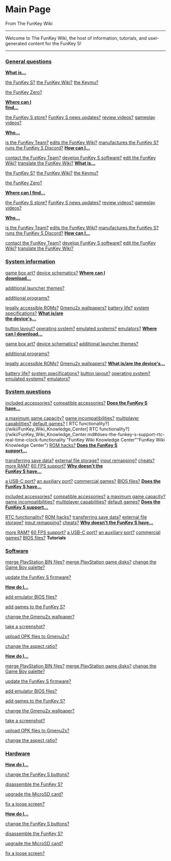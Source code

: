 # Main Page

From The FunKey Wiki

***

Welcome to The FunKey Wiki, the host of information, tutorials, and user-generated content for the FunKey S!

***


### <u>General questions</u>

**<u>What is...</u>**

[ the FunKey S?](/wiki/FunKey_Wiki_Knowledge_Center.md#what-is-the-funkey-s "FunKey Wiki Knowledge Center")
[ the FunKey Wiki?](/wiki/FunKey_Wiki_Knowledge_Center.md#what-is-the-purpose-of-this-wiki "FunKey Wiki Knowledge Center")
[ the Keymu?](/wiki/Keymu.md "Keymu")

[ the FunKey Zero?](/wiki/FunKey_Zero.md "FunKey Zero")

**<u>Where can I</u>**<br>
**<u>find...</u>**

[ the FunKey S store?](/wiki/FunKey_Wiki_Knowledge_Center.md#where-can-i-buy-a-funkey-s "FunKey Wiki Knowledge Center")
[ FunKey S news updates?](/wiki/FunKey_Wiki_Knowledge_Center.md#where-can-i-find-funkey-s-news-updates "FunKey Wiki Knowledge Center")
[ review videos?](/wiki/The_FunKey_Times.md#media-reviews "The FunKey Times")
[ gameplay videos?](/wiki/List_of_games_with_FunKey_S_gameplay_footage.md "List of games with FunKey S gameplay footage")

**<u>Who...</u>**

[ is the FunKey Team?](/wiki/FunKey_Wiki_Knowledge_Center.md#who-is-the-funkey-team "FunKey Wiki Knowledge Center")
[ edits the FunKey Wiki?](/wiki/FunKey_Wiki_Knowledge_Center.md#who-edits-the-funkey-wiki "FunKey Wiki Knowledge Center")
[ manufactures the FunKey S?](/wiki/FunKey_Wiki_Knowledge_Center.md#where-is-the-funkey-s-manufactured "FunKey Wiki Knowledge Center")
[ runs the FunKey S Discord?](/wiki/FunKey_Wiki_Knowledge_Center.md#how-can-i-translate-the-funkey-wiki "FunKey Wiki Knowledge Center")
**<u>How can I...</u>**

[ contact the FunKey Team?](/wiki/FunKey_Wiki_Knowledge_Center.md#how-can-i-contact-the-funkey-team "FunKey Wiki Knowledge Center")
[ develop FunKey S software?](/wiki/FunKey_Wiki_Knowledge_Center.md#can-i-develop-software-for-the-funkey-s "FunKey Wiki Knowledge Center")
[ edit the FunKey Wiki?](/wiki/FunKey_Wiki_Knowledge_Center.md#how-can-i-edit-the-funkey-wiki "FunKey Wiki Knowledge Center")
[ translate the FunKey Wiki?](/wiki/FunKey_Wiki_Knowledge_Center.md#how-can-i-translate-the-funkey-wiki "FunKey Wiki Knowledge Center")
**<u>What is...</u>**

[ the FunKey S?](/wiki/FunKey_Wiki_Knowledge_Center.md#what-is-the-funkey-s "FunKey Wiki Knowledge Center")
[ the FunKey Wiki?](/wiki/FunKey_Wiki_Knowledge_Center.md#what-is-the-purpose-of-this-wiki "FunKey Wiki Knowledge Center")
[ the Keymu?](/wiki/Keymu.md "Keymu")

[ the FunKey Zero?](/wiki/FunKey_Zero.md "FunKey Zero")

**<u>Where can I find...</u>**

[ the FunKey S store?](/wiki/FunKey_Wiki_Knowledge_Center.md#where-can-i-buy-a-funkey-s "FunKey Wiki Knowledge Center")
[ FunKey S news updates?](/wiki/FunKey_Wiki_Knowledge_Center.md#where-can-i-find-funkey-s-news-updates "FunKey Wiki Knowledge Center")
[ review videos?](/wiki/The_FunKey_Times.md#Media-Reviews "The FunKey Times")
[ gameplay videos?](/wiki/List_of_games_with_FunKey_S_gameplay_footage.md "List of games with FunKey S gameplay footage")

**<u>Who...</u>**

[ is the FunKey Team?](/wiki/FunKey_Wiki_Knowledge_Center.md#who-is-the-funkey-team "FunKey Wiki Knowledge Center")
[ edits the FunKey Wiki?](/wiki/FunKey_Wiki_Knowledge_Center.md#who-edits-the-funkey-wiki "FunKey Wiki Knowledge Center")
[ manufactures the FunKey S?](/wiki/FunKey_Wiki_Knowledge_Center.md#where-is-the-funkey-s-manufactured "FunKey Wiki Knowledge Center")
[ runs the FunKey S Discord?](/wiki/FunKey_Wiki_Knowledge_Center.md#how-can-i-translate-the-funkey-wiki "FunKey Wiki Knowledge Center")
**<u>How can I...</u>**

[ contact the FunKey Team?](/wiki/FunKey_Wiki_Knowledge_Center.md#how-can-i-contact-the-funkey-team "FunKey Wiki Knowledge Center")
[ develop FunKey S software?](/wiki/FunKey_Wiki_Knowledge_Center.md#can-i-develop-software-for-the-funkey-s "FunKey Wiki Knowledge Center")
[ edit the FunKey Wiki?](/wiki/FunKey_Wiki_Knowledge_Center.md#how-can-i-edit-the-funkey-wiki "FunKey Wiki Knowledge Center")
[ translate the FunKey Wiki?](/wiki/FunKey_Wiki_Knowledge_Center.md#how-can-i-translate-the-funkey-wiki "FunKey Wiki Knowledge Center")
### <u>System information</u>

[ game box art?](/wiki/FunKey_Wiki_Knowledge_Center.md#where-can-i-find-game-box-art "FunKey Wiki Knowledge Center")
[ device schematics?](/wiki/FunKey_Wiki_Knowledge_Center.md#where-can-i-find-funkey-s-device-schematics-and-3d-files "FunKey Wiki Knowledge Center")
**<u>Where can I</u>**<br>
**<u>download...</u>**

[ additional launcher themes?](/wiki/List_of_third-party_launcher_themes.md "List of third-party launcher themes")

[ additional programs?](/wiki/List_of_third-party_OPK_applications.md "List of third-party OPK applications")

[ legally accessible ROMs?](/wiki/FunKey_Wiki_Knowledge_Center.md#where-can-i-find-additional-software-for-the-funkey-s "FunKey Wiki Knowledge Center")
[ Gmenu2x wallpapers?](/wiki/FunKey_Wiki_Knowledge_Center.md#where-can-i-find-gmenu2x-wallpapers "FunKey Wiki Knowledge Center")
[ battery life?](/wiki/FunKey_Wiki_Knowledge_Center.md#how-long-does-the-funkey-s-battery-last "FunKey Wiki Knowledge Center")
[ system specifications?](/wiki/FunKey_Wiki_Knowledge_Center.md#what-are-the-technical-specifications-of-the-funkey-s "FunKey Wiki Knowledge Center")
**<u>What is/are</u>**<br>
**<u>the device's...</u>**

[ button layout?](/wiki/FunKey_Wiki_Knowledge_Center.md#what-buttons-does-the-funkey-s-have "FunKey Wiki Knowledge Center")
[ operating system?](/wiki/FunKey_Wiki_Knowledge_Center.md#what-software-is-pre-installed-onto-the-funkey-s "FunKey Wiki Knowledge Center")
[ emulated systems?](/wiki/FunKey_Wiki_Knowledge_Center.md#which-systems-can-the-funkey-s-emulate "FunKey Wiki Knowledge Center")
[ emulators?](/wiki/FunKey_Wiki_Knowledge_Center.md#which-emulators-does-the-funkey-s-use "FunKey Wiki Knowledge Center")
**<u>Where can I download...</u>**

[ game box art?](/wiki/FunKey_Wiki_Knowledge_Center.md#where-can-i-find-game-box-art "FunKey Wiki Knowledge Center")
[ device schematics?](/wiki/FunKey_Wiki_Knowledge_Center.md#where-can-i-find-funkey-s-device-schematics-and-3d-files "FunKey Wiki Knowledge Center")
[ additional launcher themes?](/wiki/List_of_third-party_launcher_themes.md "List of third-party launcher themes")

[ additional programs?](/wiki/List_of_third-party_OPK_applications.md "List of third-party OPK applications")

[ legally accessible ROMs?](/wiki/FunKey_Wiki_Knowledge_Center.md#where-can-i-find-additional-software-for-the-funkey-s "FunKey Wiki Knowledge Center")
[ Gmenu2x wallpapers?](/wiki/FunKey_Wiki_Knowledge_Center.md#where-can-i-find-gmenu2x-wallpapers "FunKey Wiki Knowledge Center")
**<u>What is/are the device's...</u>**

[ battery life?](/wiki/FunKey_Wiki_Knowledge_Center.md#how-long-does-the-funkey-s-battery-last "FunKey Wiki Knowledge Center")
[ system specifications?](/wiki/FunKey_Wiki_Knowledge_Center.md#what-are-the-technical-specifications-of-the-funkey-s "FunKey Wiki Knowledge Center")
[ button layout?](/wiki/FunKey_Wiki_Knowledge_Center.md#what-buttons-does-the-funkey-s-have "FunKey Wiki Knowledge Center")
[ operating system?](/wiki/FunKey_Wiki_Knowledge_Center.md#what-software-is-pre-installed-onto-the-funkey-s "FunKey Wiki Knowledge Center")
[ emulated systems?](/wiki/FunKey_Wiki_Knowledge_Center.md#which-systems-can-the-funkey-s-emulate "FunKey Wiki Knowledge Center")
[ emulators?](/wiki/FunKey_Wiki_Knowledge_Center.md#which-emulators-does-the-funkey-s-use "FunKey Wiki Knowledge Center")
### <u>System questions</u>

[ included accessories?](/wiki/FunKey_Wiki_Knowledge_Center.md#what-is-included-with-the-funkey-s "FunKey Wiki Knowledge Center")
[ compatible accessories?](/wiki/FunKey_Wiki_Knowledge_Center.md#where-can-i-get-accessories-for-the-funkey-s "FunKey Wiki Knowledge Center")
**<u>Does the FunKey S</u>**<br>
**<u>have...</u>**

[ a maximum game capacity?](/wiki/FunKey_Wiki_Knowledge_Center.md#how-many-games-can-fit-on-the-funkey-s "FunKey Wiki Knowledge Center")
[ game incompatibilities?](/wiki/FunKey_Wiki_Knowledge_Center.md#are-there-any-games-that-arent-emulated-properly-on-the-funkey-s "FunKey Wiki Knowledge Center")
[ multiplayer capabilities?](/wiki/FunKey_Wiki_Knowledge_Center.md#is-multiplayer-possible-on-the-funkey-s "FunKey Wiki Knowledge Center")
[ default games?](/wiki/FunKey_Wiki_Knowledge_Center.md#which-games-are-included-on-the-funkey-s "FunKey Wiki Knowledge Center")
[ RTC functionality?](/wiki/FunKey_Wiki_Knowledge_Center[ RTC functionality?](/wiki/FunKey_Wiki_Knowledge_Center.md#does-the-funkey-s-support-rtc-real-time-clock-functionality "FunKey Wiki Knowledge Center""FunKey Wiki Knowledge Center")
[ ROM hacks?](/wiki/FunKey_Wiki_Knowledge_Center.md#can-rom-hacks-be-used-on-the-funkey-s "FunKey Wiki Knowledge Center")
**<u>Does the FunKey S</u>**<br>
**<u>support...</u>**

[ transferring save data?](/wiki/FunKey_Wiki_Knowledge_Center.md#can-funkey-s-save-game-data-be-transferred "FunKey Wiki Knowledge Center")
[ external file storage?](/wiki/FunKey_Wiki_Knowledge_Center.md#can-the-funkey-s-be-used-as-an-external-storage-device "FunKey Wiki Knowledge Center")
[ input remapping?](/wiki/FunKey_Wiki_Knowledge_Center.md#can-the-funkey-s-inputs-be-remapped "FunKey Wiki Knowledge Center")
[ cheats?](/wiki/FunKey_Wiki_Knowledge_Center.md#can-cheats-be-used-on-the-funkey-s "FunKey Wiki Knowledge Center")
[ more RAM?](/wiki/FunKey_Wiki_Knowledge_Center.md#why-doesnt-the-funkey-s-have-more-than-64-megabytes-of-ram "FunKey Wiki Knowledge Center")
[ 60 FPS support?](/wiki/FunKey_Wiki_Knowledge_Center.md#why-doesnt-the-funkey-s-have-a-60-fps-refresh-rate "FunKey Wiki Knowledge Center")
**<u>Why doesn't the</u>**<br>
**<u>FunKey S have...</u>**

[ a USB-C port?](/wiki/FunKey_Wiki_Knowledge_Center.md#why-doesnt-the-funkey-s-have-usb-c-and-auxiliary-headphone-jack-ports "FunKey Wiki Knowledge Center")
[ an auxiliary port?](/wiki/FunKey_Wiki_Knowledge_Center.md#why-doesnt-the-funkey-s-have-usb-c-and-auxiliary-headphone-jack-ports "FunKey Wiki Knowledge Center")
[ commercial games?](/wiki/FunKey_Wiki_Knowledge_Center.md#why-are-there-no-commercial-games-included-with-the-funkey-s "FunKey Wiki Knowledge Center")
[ BIOS files?](/wiki/FunKey_Wiki_Knowledge_Center.md#why-does-the-funkey-s-need-emulated-system-bios-files "FunKey Wiki Knowledge Center")
**<u>Does the FunKey S have...</u>**

[ included accessories?](/wiki/FunKey_Wiki_Knowledge_Center.md#what-is-included-with-the-funkey-s "FunKey Wiki Knowledge Center")
[ compatible accessories?](/wiki/FunKey_Wiki_Knowledge_Center.md#where-can-i-get-accessories-for-the-funkey-s "FunKey Wiki Knowledge Center")
[ a maximum game capacity?](/wiki/FunKey_Wiki_Knowledge_Center.md#how-many-games-can-fit-on-the-funkey-s "FunKey Wiki Knowledge Center")
[ game incompatibilities?](/wiki/FunKey_Wiki_Knowledge_Center.md#are-there-any-games-that-arent-emulated-properly-on-the-funkey-s "FunKey Wiki Knowledge Center")
[ multiplayer capabilities?](/wiki/FunKey_Wiki_Knowledge_Center.md#is-multiplayer-possible-on-the-funkey-s "FunKey Wiki Knowledge Center")
[ default games?](/wiki/FunKey_Wiki_Knowledge_Center.md#which-games-are-included-on-the-funkey-s "FunKey Wiki Knowledge Center")
**<u>Does the FunKey S support...</u>**

[ RTC functionality?](/wiki/FunKey_Wiki_Knowledge_Center.md#does-the-funkey-s-support-rtc-real-time-clock-functionality "FunKey Wiki Knowledge Center")
[ ROM hacks?](/wiki/FunKey_Wiki_Knowledge_Center.md#can-rom-hacks-be-used-on-the-funkey-s "FunKey Wiki Knowledge Center")
[ transferring save data?](/wiki/FunKey_Wiki_Knowledge_Center.md#can-funkey-s-save-game-data-be-transferred "FunKey Wiki Knowledge Center")
[ external file storage?](/wiki/FunKey_Wiki_Knowledge_Center.md#can-the-funkey-s-be-used-as-an-external-storage-device "FunKey Wiki Knowledge Center")
[ input remapping?](/wiki/FunKey_Wiki_Knowledge_Center.md#can-the-funkey-s-inputs-be-remapped "FunKey Wiki Knowledge Center")
[ cheats?](/wiki/FunKey_Wiki_Knowledge_Center.md#can-cheats-be-used-on-the-funkey-s "FunKey Wiki Knowledge Center")
**<u>Why doesn't the FunKey S have...</u>**

[ more RAM?](/wiki/FunKey_Wiki_Knowledge_Center.md#why-doesnt-the-funkey-s-have-more-than-64-megabytes-of-ram "FunKey Wiki Knowledge Center")
[ 60 FPS support?](/wiki/FunKey_Wiki_Knowledge_Center.md#why-doesnt-the-funkey-s-have-a-60-fps-refresh-rate "FunKey Wiki Knowledge Center")
[ a USB-C port?](/wiki/FunKey_Wiki_Knowledge_Center.md#why-doesnt-the-funkey-s-have-usb-c-and-auxiliary-headphone-jack-ports "FunKey Wiki Knowledge Center")
[ an auxiliary port?](/wiki/FunKey_Wiki_Knowledge_Center.md#why-doesnt-the-funkey-s-have-usb-c-and-auxiliary-headphone-jack-ports "FunKey Wiki Knowledge Center")
[ commercial games?](/wiki/FunKey_Wiki_Knowledge_Center.md#why-are-there-no-commercial-games-included-with-the-funkey-s "FunKey Wiki Knowledge Center")
[ BIOS files?](/wiki/FunKey_Wiki_Knowledge_Center.md#why-does-the-funkey-s-need-emulated-system-bios-files "FunKey Wiki Knowledge Center")
**Tutorials**

### <u>Software</u>

[merge PlayStation BIN files?](/wiki/FunKey_Wiki_Knowledge_Center.md#how-do-i-combine-a-playstation-games-multiple-bin-files-into-a-single-bin-file "FunKey Wiki Knowledge Center")
[merge PlayStation game disks?](/wiki/FunKey_Wiki_Knowledge_Center.md#how-do-i-combine-files-from-multiple-playstation-disks-into-a-single-rom-file "FunKey Wiki Knowledge Center")
[change the Game Boy palette?](https://doc.funkey-project.com/user_manual/tutorials/software/gb_palette/)

[update the FunKey S firmware?](https://doc.funkey-project.com/user_manual/tutorials/software/firmware_update/)

**<u>How do I...</u>**

[ add emulator BIOS files?](https://doc.funkey-project.com/user_manual/tutorials/software/gba_bios/)

[ add games to the FunKey S?](https://doc.funkey-project.com/user_manual/tutorials/software/add_roms/)

[change the Gmenu2x wallpaper?](https://doc.funkey-project.com/user_manual/tutorials/software/gmenu2x_wallpaper/)

[ take a screenshot?](https://doc.funkey-project.com/user_manual/tutorials/software/snapshot/)

[upload OPK files to Gmenu2x?](https://doc.funkey-project.com/user_manual/tutorials/software/add_opk/)

[ change the aspect ratio?](https://doc.funkey-project.com/user_manual/tutorials/software/aspect_ratio/)

**<u>How do I...</u>**

[merge PlayStation BIN files?](/wiki/FunKey_Wiki_Knowledge_Center.md#how-do-i-combine-a-playstation-games-multiple-bin-files-into-a-single-bin-file "FunKey Wiki Knowledge Center")
[merge PlayStation game disks?](/wiki/FunKey_Wiki_Knowledge_Center.md#how-do-i-combine-files-from-multiple-playstation-disks-into-a-single-rom-file "FunKey Wiki Knowledge Center")
[change the Game Boy palette?](https://doc.funkey-project.com/user_manual/tutorials/software/gb_palette/)

[update the FunKey S firmware?](https://doc.funkey-project.com/user_manual/tutorials/software/firmware_update/)

[ add emulator BIOS files?](https://doc.funkey-project.com/user_manual/tutorials/software/gba_bios/)

[ add games to the FunKey S?](https://doc.funkey-project.com/user_manual/tutorials/software/add_roms/)

[change the Gmenu2x wallpaper?](https://doc.funkey-project.com/user_manual/tutorials/software/gmenu2x_wallpaper/)

[ take a screenshot?](https://doc.funkey-project.com/user_manual/tutorials/software/snapshot/)

[upload OPK files to Gmenu2x?](https://doc.funkey-project.com/user_manual/tutorials/software/add_opk/)

[ change the aspect ratio?](https://doc.funkey-project.com/user_manual/tutorials/software/aspect_ratio/)

### <u>Hardware</u>

**<u>How do I...</u>**

[change the FunKey S buttons?](https://doc.funkey-project.com/user_manual/tutorials/hardware/change_buttons/)

[ disassemble the FunKey S?](https://doc.funkey-project.com/user_manual/tutorials/hardware/teardown/)

[ upgrade the MicroSD card?](https://doc.funkey-project.com/user_manual/tutorials/hardware/flash_change_sd_card/)

[ fix a loose screen?](https://doc.funkey-project.com/user_manual/tutorials/hardware/fix_unstuck_screen/)

**<u>How do I...</u>**

[change the FunKey S buttons?](https://doc.funkey-project.com/user_manual/tutorials/hardware/change_buttons/)

[ disassemble the FunKey S?](https://doc.funkey-project.com/user_manual/tutorials/hardware/teardown/)

[ upgrade the MicroSD card?](https://doc.funkey-project.com/user_manual/tutorials/hardware/flash_change_sd_card/)

[ fix a loose screen?](https://doc.funkey-project.com/user_manual/tutorials/hardware/fix_unstuck_screen/)

<br>

